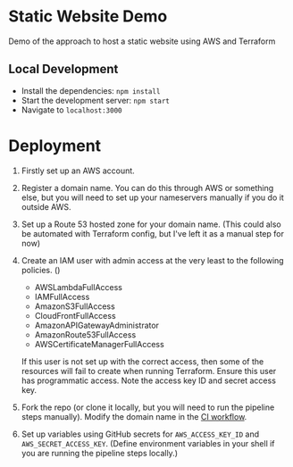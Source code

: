 # Static Website Demo
Demo of the approach to host a static website using AWS and Terraform

## Local Development
- Install the dependencies: `npm install`
- Start the development server: `npm start`
- Navigate to `localhost:3000`

# Deployment
1. Firstly set up an AWS account.

2. Register a domain name. You can do this through AWS or something else, but you will need to set up your nameservers manually if you do it outside AWS.

3. Set up a Route 53 hosted zone for your domain name. (This could also be automated with Terraform config, but I've left it as a manual step for now)

4. Create an IAM user with admin access at the very least to the following policies. ()
    - AWSLambdaFullAccess
    - IAMFullAccess
    - AmazonS3FullAccess
    - CloudFrontFullAccess
    - AmazonAPIGatewayAdministrator
    - AmazonRoute53FullAccess
    - AWSCertificateManagerFullAccess

   If this user is not set up with the correct access, then some of the resources will fail to create when running Terraform. Ensure this user has programmatic access. Note the access key ID and secret access key.

5. Fork the repo (or clone it locally, but you will need to run the pipeline steps manually). Modify the domain name in the [CI workflow](.github/workflows/ci.yml).

6. Set up variables using GitHub secrets for `AWS_ACCESS_KEY_ID` and `AWS_SECRET_ACCESS_KEY`. (Define environment variables in your shell if you are running the pipeline steps locally.)
